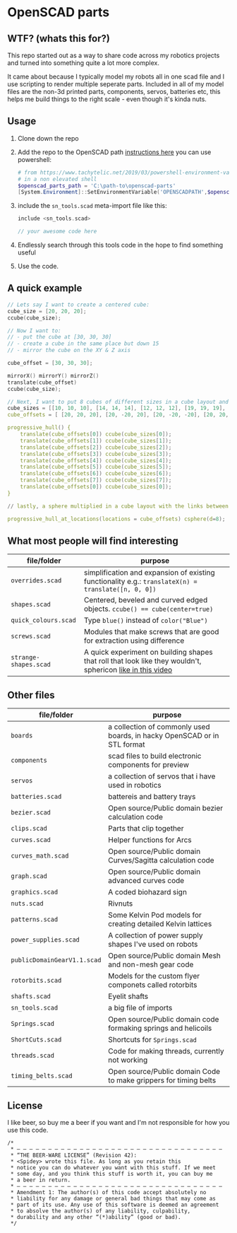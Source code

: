 # OpenSCAD parts

## WTF? (whats this for?)
This repo started out as a way to share code across my robotics projects and turned into something quite a lot more complex.

It came about because I typically model my robots all in one scad file and I use scripting to render multiple seperate parts. Included in all of my model files are the non-3d printed parts, components, servos, batteries etc, this helps me build things to the right scale - even though it's kinda nuts.

## Usage

1. Clone down the repo
2. Add the repo to the OpenSCAD path [instructions here](https://en.wikibooks.org/wiki/OpenSCAD_User_Manual/Libraries#Setting_OPENSCADPATH) you can use powershell:
    ```powershell
    # from https://www.tachytelic.net/2019/03/powershell-environment-variables/
    # in a non elevated shell
    $openscad_parts_path = 'C:\path-to\openscad-parts'
    [System.Environment]::SetEnvironmentVariable('OPENSCADPATH',$openscad_parts_path,[System.EnvironmentVariableTarget]::User)
    ```

3. include the `sn_tools.scad` meta-import file like this:
    ```c
    include <sn_tools.scad>

    // your awesome code here
    ```
4. Endlessly search through this tools code in the hope to find something useful
5. Use the code.

## A quick example

```c
// Lets say I want to create a centered cube:
cube_size = [20, 20, 20];
ccube(cube_size);

// Now I want to:
// - put the cube at [30, 30, 30]
// - create a cube in the same place but down 15
// - mirror the cube on the XY & Z axis

cube_offset = [30, 30, 30];

mirrorX() mirrorY() mirrorZ()
translate(cube_offset)
ccube(cube_size);

// Next, I want to put 8 cubes of different sizes in a cube layout and hull the links between but not the whole thing
cube_sizes = [[10, 10, 10], [14, 14, 14], [12, 12, 12], [19, 19, 19], [12, 12, 12], [14, 14, 14], [15, 15, 15], [13, 13, 13], [17, 17, 17], ];
cube_offsets = [ [20, 20, 20], [20, -20, 20], [20, -20, -20], [20, 20, -20], [-20, 20, 20], [-20, -20, 20], [-20, 20, -20], [-20, -20, -20], ];

progressive_hull() {
    translate(cube_offsets[0]) ccube(cube_sizes[0]);
    translate(cube_offsets[1]) ccube(cube_sizes[1]);
    translate(cube_offsets[2]) ccube(cube_sizes[2]);
    translate(cube_offsets[3]) ccube(cube_sizes[3]);
    translate(cube_offsets[4]) ccube(cube_sizes[4]);
    translate(cube_offsets[5]) ccube(cube_sizes[5]);
    translate(cube_offsets[6]) ccube(cube_sizes[6]);
    translate(cube_offsets[7]) ccube(cube_sizes[7]);
    translate(cube_offsets[0]) ccube(cube_sizes[0]);
}

// lastly, a sphere multiplied in a cube layout with the links between them hulled

progressive_hull_at_locations(locations = cube_offsets) csphere(d=8);

```

## What most people will find interesting

| file/folder | purpose |
|-|-|
| `overrides.scad` | simplification and expansion of existing functionality e.g.: `translateX(n) = translate([n, 0, 0])` |
| `shapes.scad` | Centered, beveled and curved edged objects. `ccube() == cube(center=true)` |
| `quick_colours.scad` | Type `blue()` instead of `color("Blue")` |
| `screws.scad` | Modules that make screws that are good for extraction using difference |
| `strange-shapes.scad` | A quick experiment on building shapes that roll that look like they wouldn't, sphericon [like in this video](https://www.youtube.com/watch?v=wb29-ULRBaE) |

## Other files

| file/folder | purpose |
|-|-|
| `boards` | a collection of commonly used boards, in hacky OpenSCAD or in STL format |
| `components` | scad files to build electronic components for preview |
| `servos` | a collection of servos that i have used in robotics|
| `batteries.scad` | battereis and battery trays |
| `bezier.scad` | Open source/Public domain bezier calculation code |
| `clips.scad` | Parts that clip together |
| `curves.scad` | Helper functions for Arcs |
| `curves_math.scad` | Open source/Public domain Curves/Sagitta calculation code |
| `graph.scad` | Open source/Public domain advanced curves code |
| `graphics.scad` | A coded biohazard sign |
| `nuts.scad` | Rivnuts |
| `patterns.scad` | Some Kelvin Pod models for creating detailed Kelvin lattices |
| `power_supplies.scad` | A collection of power supply shapes I've used on robots |
| `publicDomainGearV1.1.scad` | Open source/Public domain Mesh and non-mesh gear code |
| `rotorbits.scad` | Models for the custom flyer componets called rotorbits |
| `shafts.scad` | Eyelit shafts |
| `sn_tools.scad` | a big file of imports |
| `Springs.scad` | Open source/Public domain code formaking springs and helicoils |
| `ShortCuts.scad` | Shortcuts for `Springs.scad` |
| `threads.scad` | Code for making threads, currently not working |
| `timing_belts.scad` | Open source/Public domain Code to make grippers for timing belts |

## License

I like beer, so buy me a beer if you want and I'm not responsible for how you use this code.

```
/* 
 * — — — — — — — — — — — — — — — — — — — — — — — — — — — — — — — — — 
 * “THE BEER-WARE LICENSE” (Revision 42):
 * <Spidey> wrote this file. As long as you retain this  
 * notice you can do whatever you want with this stuff. If we meet
 * some day, and you think this stuff is worth it, you can buy me
 * a beer in return.
 * — — — — — — — — — — — — — — — — — — — — — — — — — — — — — — — — — 
 * Amendment 1: The author(s) of this code accept absolutely no 
 * liability for any damage or general bad things that may come as 
 * part of its use. Any use of this software is deemed an agreement 
 * to absolve the author(s) of any liability, culpability, 
 * durability and any other “(*)ability” (good or bad).
 */
 ```